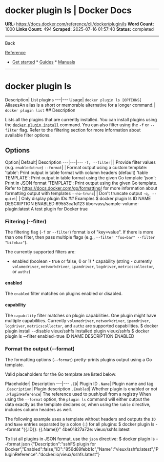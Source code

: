 # docker plugin ls | Docker Docs

**URL:** https://docs.docker.com/reference/cli/docker/plugin/ls
**Word Count:** 1000
**Links Count:** 494
**Scraped:** 2025-07-16 01:57:40
**Status:** completed

---

Back

[Reference](https://docs.docker.com/reference/)

  * [Get started](https://docs.docker.com/get-started/)   * [Guides](https://docs.docker.com/guides/)   * [Manuals](https://docs.docker.com/manuals/)

* * *

# docker plugin ls

Description| List plugins   ---|---   Usage| `docker plugin ls [OPTIONS]`   AliasesAn alias is a short or memorable alternative for a longer command.| `docker plugin list`      ## Description

Lists all the plugins that are currently installed. You can install plugins using the [`docker plugin install`](https://docs.docker.com/reference/cli/docker/plugin/install/) command. You can also filter using the `-f` or `--filter` flag. Refer to the filtering section for more information about available filter options.

## Options

Option| Default| Description   ---|---|---   `-f, --filter`| | Provide filter values \(e.g. `enabled=true`\)   `--format`| | Format output using a custom template:   'table': Print output in table format with column headers \(default\)   'table TEMPLATE': Print output in table format using the given Go template   'json': Print in JSON format   'TEMPLATE': Print output using the given Go template.   Refer to <https://docs.docker.com/go/formatting/> for more information about formatting output with templates   `--no-trunc`| | Don't truncate output   `-q, --quiet`| | Only display plugin IDs      ## Examples               $ docker plugin ls          ID            NAME                                    DESCRIPTION                ENABLED     69553ca1d123  tiborvass/sample-volume-plugin:latest   A test plugin for Docker   true     

### Filtering \(--filter\)

The filtering flag \(`-f` or `--filter`\) format is of "key=value". If there is more than one filter, then pass multiple flags \(e.g., `--filter "foo=bar" --filter "bif=baz"`\).

The currently supported filters are:

  * enabled \(boolean - true or false, 0 or 1\)   * capability \(string - currently `volumedriver`, `networkdriver`, `ipamdriver`, `logdriver`, `metricscollector`, or `authz`\)

#### enabled

The `enabled` filter matches on plugins enabled or disabled.

#### capability

The `capability` filter matches on plugin capabilities. One plugin might have multiple capabilities. Currently `volumedriver`, `networkdriver`, `ipamdriver`, `logdriver`, `metricscollector`, and `authz` are supported capabilities.               $ docker plugin install --disable vieux/sshfs          Installed plugin vieux/sshfs          $ docker plugin ls --filter enabled=true          ID                  NAME                DESCRIPTION         ENABLED     

### Format the output \(--format\)

The formatting options \(`--format`\) pretty-prints plugins output using a Go template.

Valid placeholders for the Go template are listed below:

Placeholder| Description   ---|---   `.ID`| Plugin ID   `.Name`| Plugin name and tag   `.Description`| Plugin description   `.Enabled`| Whether plugin is enabled or not   `.PluginReference`| The reference used to push/pull from a registry      When using the `--format` option, the `plugin ls` command will either output the data exactly as the template declares or, when using the `table` directive, includes column headers as well.

The following example uses a template without headers and outputs the `ID` and `Name` entries separated by a colon \(`:`\) for all plugins:               $ docker plugin ls --format "{{.ID}}: {{.Name}}"          4be01827a72e: vieux/sshfs:latest     

To list all plugins in JSON format, use the `json` directive:               $ docker plugin ls --format json     {"Description":"sshFS plugin for Docker","Enabled":false,"ID":"856d89febb1c","Name":"vieux/sshfs:latest","PluginReference":"docker.io/vieux/sshfs:latest"}